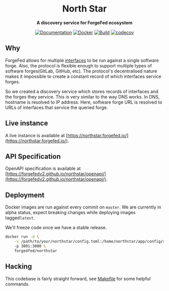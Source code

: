 <div align="center">
  <h1>North Star </h1> 
  <b>A discovery service for ForgeFed ecosystem</b>

[![Documentation](https://img.shields.io/badge/docs-master-blue)](https://forgefedv2.github.io/northstar/openapi/)
[![Docker](https://img.shields.io/docker/pulls/forgedfed/northstar)](https://hub.docker.com/r/forgedfed/northstar)
[![Build](https://github.com/forgefedv2/northstar/actions/workflows/linux.yml/badge.svg)](https://github.com/forgefedv2/northstar/actions/workflows/linux.yml)
[![codecov](https://codecov.io/gh/forgefedv2/northstar/branch/master/graph/badge.svg?token=0100H4ECG4)](https://codecov.io/gh/forgefedv2/northstar)

</div>

## Why

ForgeFed allows for multiple
[interfaces](https://github.com/forgefedv2/interface) to be run against
a single software forge. Also, the protocol is flexible enough to
support multiple types of software forges(GitLab, GitHub, etc). The
protocol's decentralised nature makes it impossible to create a constant
record of which interfaces service forges.

So we created a discovery service which stores records of interfaces and
the forges they service. This is very similar to the way DNS works. In
DNS, hostname is resolved to IP address. Here, software forge URL is
resolved to URLs of interfaces that service the queried forge.

## Live instance

A live instance is available at
[https://northstar.forgefed.io/](https://northstar.forgefed.io/).

## API Specification

OpenAPI specification is available at
[https://forgefedv2.github.io/northstar/openapi/](https://forgefedv2.github.io/northstar/openapi/).

## Deployment

Docker images are run against every commit on `master`. We are currently
in alpha status, expect breaking changes while deploying images
tagged`latest`.

We'll freeze code once we have a stable release.

```bash
docker run -d \
	-v /path/to/your/northstar/config.toml:/home/northstar/app/config/settings.toml
	-p 3001:3000 \
	forgedfed/northstar
```

## Hacking

This codebase is fairly straight forward, see [Makefile](./Makefile) for
some helpful commands.
